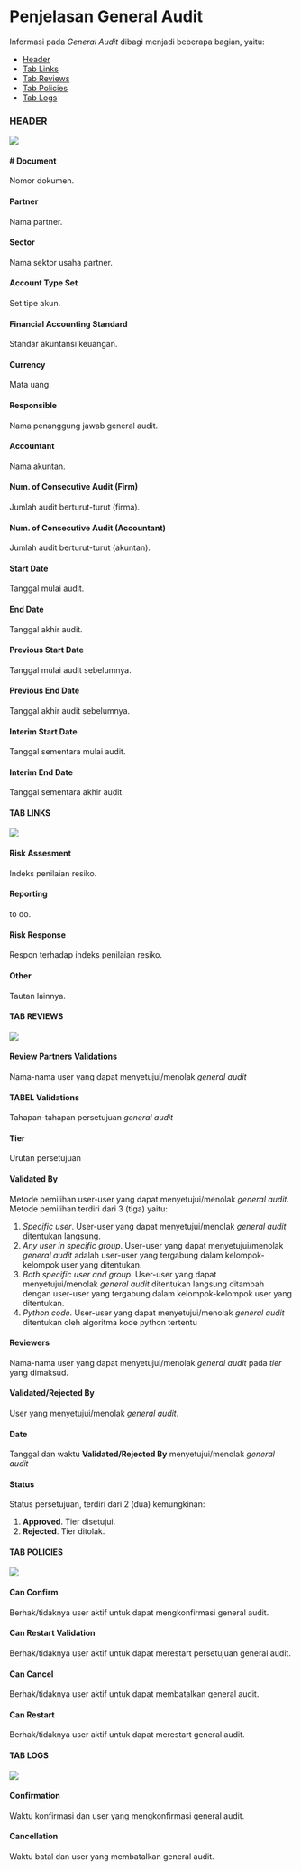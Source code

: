 # Penjelasan General Audit

Informasi pada *General Audit* dibagi menjadi beberapa bagian, yaitu:

* [Header](#bagian-header)
* [Tab Links](#tab-links)
* [Tab Reviews](#tab-reviews)
* [Tab Policies](#tab-policies)
* [Tab Logs](#tab-logs)

### <a name="bagian-header">HEADER</a>

![](../../img/general-audit/bagian-header.png)

#### <a name="field-no-document"># Document</a>

Nomor dokumen.

#### <a name="field-partner">Partner</a>

Nama partner.

#### <a name="field-sector">Sector</a>

Nama sektor usaha partner.

#### <a name="field-account-type-set">Account Type Set</a>

Set tipe akun.

#### <a name="field-financial-accounting-standard">Financial Accounting Standard</a>

Standar akuntansi keuangan.

#### <a name="field-currency">Currency</a>

Mata uang.

#### <a name="field-responsible">Responsible</a>

Nama penanggung jawab general audit.

#### <a name="field-accountant">Accountant</a>

Nama akuntan.

#### <a name="field-num-audit-firm">Num. of Consecutive Audit (Firm)</a>

Jumlah audit berturut-turut (firma).

#### <a name="field-field-num-audit-accountant">Num. of Consecutive Audit (Accountant)</a>

Jumlah audit berturut-turut (akuntan).

#### <a name="field-start-date">Start Date</a>

Tanggal mulai audit.

#### <a name="field-end-date">End Date</a>

Tanggal akhir audit.

#### <a name="field-previous-start-date">Previous Start Date</a>

Tanggal mulai audit sebelumnya.

#### <a name="field-previous-end-date">Previous End Date</a>

Tanggal akhir audit sebelumnya.

#### <a name="field-interim-start-date">Interim Start Date</a>

Tanggal sementara mulai audit.

#### <a name="field-interim-end-date">Interim End Date</a>

Tanggal sementara akhir audit.

#### <a name="tab-links">TAB LINKS</a>

![](../../img/general-audit/tab-links.png)

#### <a name="field-risk-assesment">Risk Assesment</a>

Indeks penilaian resiko.

#### <a name="field-risk-reporting">Reporting</a>

to do.

#### <a name="field-risk-response">Risk Response</a>

Respon terhadap indeks penilaian resiko.

#### <a name="field-other">Other</a>

Tautan lainnya.

#### <a name="tab-reviews">TAB REVIEWS</a>

![](../../img/general-audit/tab-reviews.png)

#### <a name="field-review-partners-validations">Review Partners Validations</a>

Nama-nama user yang dapat menyetujui/menolak *general audit*

#### <a name="tabel-validations">TABEL Validations</a>

Tahapan-tahapan persetujuan *general audit*

#### <a name="field-validations-tier">Tier</a>

Urutan persetujuan

#### <a name="field-validations-validated-by">Validated By</a>

Metode pemilihan user-user yang dapat menyetujui/menolak *general audit*. Metode pemilihan terdiri dari 3 (tiga) yaitu:

1. *Specific user*. User-user yang dapat menyetujui/menolak *general audit* ditentukan langsung.
2. *Any user in specific group*. User-user yang dapat menyetujui/menolak *general audit* adalah user-user yang tergabung dalam kelompok-kelompok user yang ditentukan.
3. *Both specific user and group*. User-user yang dapat menyetujui/menolak *general audit* ditentukan langsung ditambah dengan user-user yang tergabung dalam kelompok-kelompok user yang ditentukan.
4. *Python code*. User-user yang dapat menyetujui/menolak *general audit* ditentukan oleh algoritma kode python tertentu

#### <a name="field-validations-reviewers">Reviewers</a>

Nama-nama user yang dapat menyetujui/menolak *general audit* pada *tier* yang dimaksud.

#### <a name="field-validations-validated-rejected">Validated/Rejected By</a>

User yang menyetujui/menolak *general audit*.

#### <a name="field-validations-date">Date</a>

Tanggal dan waktu **Validated/Rejected By** menyetujui/menolak *general audit*

#### <a name="field-validations-date">Status</a>

Status persetujuan, terdiri dari 2 (dua) kemungkinan:

1. **Approved**. Tier disetujui.
2. **Rejected**. Tier ditolak.

#### <a name="tab-policies">TAB POLICIES</a>

![](../../img/general-audit/tab-policies.png)

#### <a name="field-confirm">Can Confirm</a>

Berhak/tidaknya user aktif untuk dapat mengkonfirmasi general audit.

#### <a name="field-restart-validation">Can Restart Validation</a>

Berhak/tidaknya user aktif untuk dapat merestart persetujuan general audit.

#### <a name="field-cancel">Can Cancel</a>

Berhak/tidaknya user aktif untuk dapat membatalkan general audit.

#### <a name="field-restart">Can Restart</a>

Berhak/tidaknya user aktif untuk dapat merestart general audit.

#### <a name="tab-logs">TAB LOGS</a>

![](../../img/general-audit/tab-logs.png)

#### <a name="field-confirmation">Confirmation</a>

Waktu konfirmasi dan user yang mengkonfirmasi general audit.

#### <a name="field-cancellation">Cancellation</a>

Waktu batal dan user yang membatalkan general audit.

